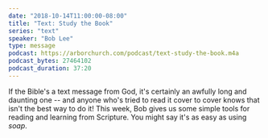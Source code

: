 ```yaml
---
date: "2018-10-14T11:00:00-08:00"
title: "Text: Study the Book"
series: "text"
speaker: "Bob Lee"
type: message
podcast: https://arborchurch.com/podcast/text-study-the-book.m4a
podcast_bytes: 27464102
podcast_duration: 37:20
---
```


If the Bible's a text message from God, it's certainly an awfully long and daunting one -- and anyone who's tried to
read it cover to cover knows that isn't the best way to do it! This week, Bob gives us some simple tools for reading and
learning from Scripture. You might say it's as easy as using *soap*.

